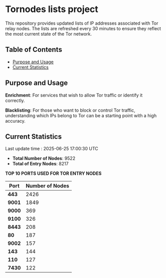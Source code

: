 # Tornodes lists project

This repository provides updated lists of IP addresses associated with Tor relay nodes. The lists are refreshed every 30 minutes to ensure they reflect the most current state of the Tor network.

## Table of Contents

- [Purpose and Usage](#purpose-and-usage)
- [Current Statistics](#current-statistics)


## Purpose and Usage

**Enrichment**: For services that wish to allow Tor traffic or identify it correctly.

**Blacklisting**: For those who want to block or control Tor traffic, understanding which IPs belong to Tor can be a starting point with a high accuracy.

## Current Statistics

Last update time : 2025-06-25 17:00:30 UTC

- **Total Number of Nodes**: 9522
- **Total of Entry Nodes**: 8217

**TOP 10 PORTS USED FOR TOR ENTRY NODES**

| **Port** | **Number of Nodes** |
|------|-----------------|
| **443**   | 2426  |
| **9001**   | 1849  |
| **9000**   | 369  |
| **9100**   | 326  |
| **8443**   | 208  |
| **80**   | 187  |
| **9002**   | 157  |
| **143**   | 144  |
| **110**   | 127  |
| **7430**   | 122  |

